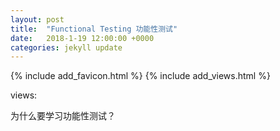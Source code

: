 ```yaml
---
layout: post
title:  "Functional Testing 功能性测试"
date:   2018-1-19 12:00:00 +0000
categories: jekyll update
---
```

{% include add_favicon.html %}
{% include add_views.html %}

<span id="busuanzi_container_page_pv">
   views: <span id="busuanzi_value_page_pv"></span>
</span>

为什么要学习功能性测试？